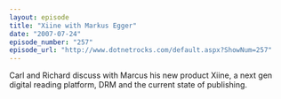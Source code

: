 ```yaml
---
layout: episode
title: "Xiine with Markus Egger"
date: "2007-07-24"
episode_number: "257"
episode_url: "http://www.dotnetrocks.com/default.aspx?ShowNum=257"
---
```


Carl and Richard discuss with Marcus his new product Xiine, a next gen digital reading platform, DRM and the current state of publishing.
